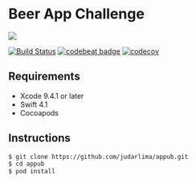 # Beer App Challenge
![](https://i.imgur.com/vRDut3D.png)

[![Build Status](https://app.bitrise.io/app/b38601513e4722d0/status.svg?token=hy_ARbNU_cscAOax1dmDVQ&branch=master)](https://app.bitrise.io/app/b38601513e4722d0)   [![codebeat badge](https://codebeat.co/badges/a317f1a8-0555-4ed2-95aa-430ddc46911f)](https://codebeat.co/projects/github-com-judarlima-appub-master)  [![codecov](https://codecov.io/gh/judarlima/appub/branch/master/graph/badge.svg)](https://codecov.io/gh/judarlima/appub)


## Requirements
- Xcode 9.4.1 or later
- Swift 4.1
- Cocoapods

## Instructions
```bash
$ git clone https://github.com/judarlima/appub.git
$ cd appub
$ pod install
```
